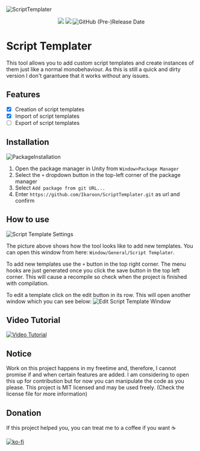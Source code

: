 ![ScriptTemplater](https://user-images.githubusercontent.com/65419234/167275974-ef26c2ea-26de-4648-9d06-1c8de628a90c.png)

<p align=center><a href="https://github.com/Ikaroon/ScriptTemplater/blob/master/LICENSE"><img src="https://badgen.net/github/license/Naereen/Strapdown.js"/></a>
<a href="https://GitHub.com/Ikaroon/ScriptTemplater/releases/"><img src="https://img.shields.io/badge/release-1.0.0-green.svg"/></a>
<img alt="GitHub (Pre-)Release Date" src="https://img.shields.io/github/release-date-pre/Ikaroon/ScriptTemplater"></p>

# Script Templater
This tool allows you to add custom script templates and create instances of them just like a normal monobehaviour.
As this is still a quick and dirty version I don't garantuee that it works without any issues.

## Features
- [x] Creation of script templates
- [x] Import of script templates
- [ ] Export of script templates

## Installation

![PackageInstallation](https://user-images.githubusercontent.com/65419234/167270188-99300531-ec7e-45ea-89d9-612ec1d37eaf.png)
1. Open the package manager in Unity from `Window>Package Manager`
2. Select the `+` dropdown button in the top-left corner of the package manager
3. Select `Add package from git URL...`
4. Enter `https://github.com/Ikaroon/ScriptTemplater.git` as url and confirm
 
## How to use
![Script Template Settings](https://marian-brinkmann.com/wp-content/uploads/2021/09/GitHub_CustomScriptTemplateTool_Settings.png)

The picture above shows how the tool looks like to add new templates.
You can open this window from here: `Window/General/Script Templater`.

To add new templates use the `+` button in the top right corner.
The menu hooks are just generated once you click the save button in the top left corner.
This will cause a recompile so check when the project is finished with compilation.

To edit a template click on the edit button in its row.
This will open another window which you can see below:
![Edit Script Template Window](https://marian-brinkmann.com/wp-content/uploads/2021/09/GitHub_CustomScriptTemplateTool_Edit.png)

## Video Tutorial
[![Video Tutorial](https://img.youtube.com/vi/Ht4bwh8Od90/0.jpg)](https://www.youtube.com/watch?v=Ht4bwh8Od90)

## Notice
Work on this project happens in my freetime and, therefore, I cannot promise if and when certain features are added. I am considering to open this up for contribution but for now you can manipulate the code as you please. This project is MIT licensed and may be used freely. (Check the license file for more information)

## Donation
If this project helped you, you can treat me to a coffee if you want ☕

[![ko-fi](https://ko-fi.com/img/githubbutton_sm.svg)](https://ko-fi.com/B0B1CKI7W)

